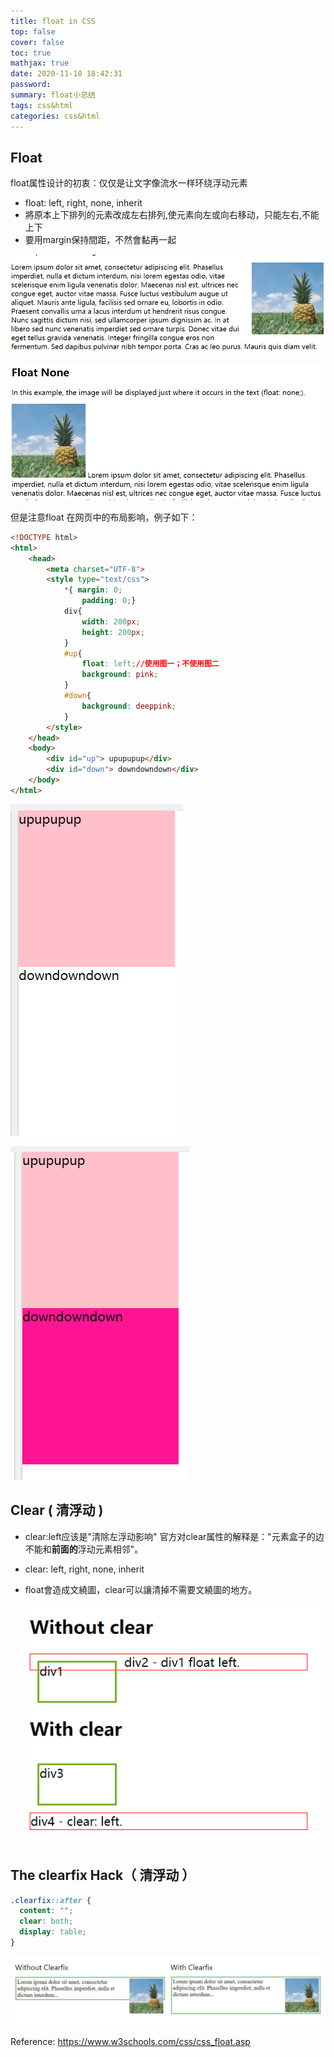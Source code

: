 ```yaml
---
title: float in CSS
top: false
cover: false
toc: true
mathjax: true
date: 2020-11-10 18:42:31
password:
summary: float小总结
tags: css&html
categories: css&html
---
```


## Float 

float属性设计的初衷：仅仅是让文字像流水一样环绕浮动元素

- float:  left, right, none, inherit
- 將原本上下排列的元素改成左右排列,使元素向左或向右移动，只能左右,不能上下
- 要用margin保持間距，不然會黏再一起



![](float-in-CSS/1605005179649.png)



![](float-in-CSS/1605005159222.png)

但是注意float 在网页中的布局影响，例子如下： 

```html
<!DOCTYPE html>
<html>
    <head>
        <meta charset="UTF-8">
        <style type="text/css">
            *{ margin: 0;
                padding: 0;}
            div{
                width: 200px;
                height: 200px;
            }
            #up{
                float: left;//使用图一；不使用图二
                background: pink;
            }
            #down{
                background: deeppink;
            }
        </style>
    </head>
    <body>
        <div id="up"> upupupup</div>
        <div id="down"> downdowndown</div>
    </body>
</html>
```

![](float-in-CSS/1605090591386.png)

![](float-in-CSS/1605090620892.png)

## Clear ( 清浮动 )

- clear:left应该是"清除左浮动影响"
  官方对clear属性的解释是："元素盒子的边不能和**前面的**浮动元素相邻"。

- clear:  left, right, none, inherit

- float會造成文繞圖，clear可以讓清掉不需要文繞圖的地方。

  ![](float-in-CSS/1605005686175.png)

## The clearfix Hack（ 清浮动 ）

```css
.clearfix::after {
  content: "";
  clear: both;
  display: table;
}
```

![](float-in-CSS/1605008030674.png)





Reference:   https://www.w3schools.com/css/css_float.asp